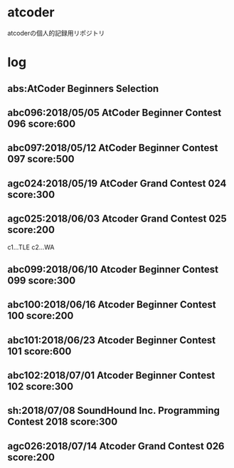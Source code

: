 # atcoder
atcoderの個人的記録用リポジトリ

# log
## abs:AtCoder Beginners Selection  
## abc096:2018/05/05 AtCoder Beginner Contest 096 score:600  
## abc097:2018/05/12 AtCoder Beginner Contest 097 score:500  
## agc024:2018/05/19 AtCoder Grand Contest 024 score:300  
## agc025:2018/06/03 Atcoder Grand Contest 025 score:200
c1...TLE c2...WA
## abc099:2018/06/10 Atcoder Beginner Contest 099 score:300
## abc100:2018/06/16 Atcoder Beginner Contest 100 score:200
## abc101:2018/06/23 Atcoder Beginner Contest 101 score:600
## abc102:2018/07/01 Atcoder Beginner Contest 102 score:300
## sh:2018/07/08 SoundHound Inc. Programming Contest 2018 score:300
## agc026:2018/07/14 Atcoder Grand Contest 026 score:200
